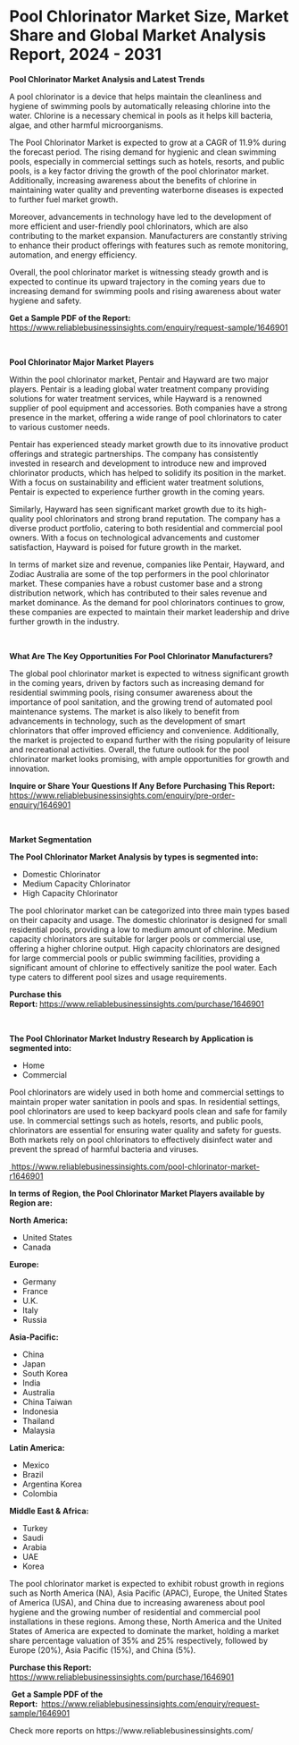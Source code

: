 <p><h1>Pool Chlorinator Market Size, Market Share and Global Market Analysis Report, 2024 - 2031</h1></p><p><strong>Pool Chlorinator Market Analysis and Latest Trends</strong></p>
<p><p>A pool chlorinator is a device that helps maintain the cleanliness and hygiene of swimming pools by automatically releasing chlorine into the water. Chlorine is a necessary chemical in pools as it helps kill bacteria, algae, and other harmful microorganisms.</p><p>The Pool Chlorinator Market is expected to grow at a CAGR of 11.9% during the forecast period. The rising demand for hygienic and clean swimming pools, especially in commercial settings such as hotels, resorts, and public pools, is a key factor driving the growth of the pool chlorinator market. Additionally, increasing awareness about the benefits of chlorine in maintaining water quality and preventing waterborne diseases is expected to further fuel market growth.</p><p>Moreover, advancements in technology have led to the development of more efficient and user-friendly pool chlorinators, which are also contributing to the market expansion. Manufacturers are constantly striving to enhance their product offerings with features such as remote monitoring, automation, and energy efficiency.</p><p>Overall, the pool chlorinator market is witnessing steady growth and is expected to continue its upward trajectory in the coming years due to increasing demand for swimming pools and rising awareness about water hygiene and safety.</p></p>
<p><strong>Get a Sample PDF of the Report:&nbsp;</strong> <a href="https://www.reliablebusinessinsights.com/enquiry/request-sample/1646901">https://www.reliablebusinessinsights.com/enquiry/request-sample/1646901</a></p>
<p>&nbsp;</p>
<p><strong>Pool Chlorinator Major Market Players</strong></p>
<p><p>Within the pool chlorinator market, Pentair and Hayward are two major players. Pentair is a leading global water treatment company providing solutions for water treatment services, while Hayward is a renowned supplier of pool equipment and accessories. Both companies have a strong presence in the market, offering a wide range of pool chlorinators to cater to various customer needs.</p><p>Pentair has experienced steady market growth due to its innovative product offerings and strategic partnerships. The company has consistently invested in research and development to introduce new and improved chlorinator products, which has helped to solidify its position in the market. With a focus on sustainability and efficient water treatment solutions, Pentair is expected to experience further growth in the coming years.</p><p>Similarly, Hayward has seen significant market growth due to its high-quality pool chlorinators and strong brand reputation. The company has a diverse product portfolio, catering to both residential and commercial pool owners. With a focus on technological advancements and customer satisfaction, Hayward is poised for future growth in the market.</p><p>In terms of market size and revenue, companies like Pentair, Hayward, and Zodiac Australia are some of the top performers in the pool chlorinator market. These companies have a robust customer base and a strong distribution network, which has contributed to their sales revenue and market dominance. As the demand for pool chlorinators continues to grow, these companies are expected to maintain their market leadership and drive further growth in the industry.</p></p>
<p>&nbsp;</p>
<p><strong>What Are The Key Opportunities For Pool Chlorinator Manufacturers?</strong></p>
<p><p>The global pool chlorinator market is expected to witness significant growth in the coming years, driven by factors such as increasing demand for residential swimming pools, rising consumer awareness about the importance of pool sanitation, and the growing trend of automated pool maintenance systems. The market is also likely to benefit from advancements in technology, such as the development of smart chlorinators that offer improved efficiency and convenience. Additionally, the market is projected to expand further with the rising popularity of leisure and recreational activities. Overall, the future outlook for the pool chlorinator market looks promising, with ample opportunities for growth and innovation.</p></p>
<p><strong>Inquire or Share Your Questions If Any Before Purchasing This Report:</strong> <a href="https://www.reliablebusinessinsights.com/enquiry/pre-order-enquiry/1646901">https://www.reliablebusinessinsights.com/enquiry/pre-order-enquiry/1646901</a></p>
<p>&nbsp;</p>
<p><strong>Market Segmentation</strong></p>
<p><strong>The Pool Chlorinator Market Analysis by types is segmented into:</strong></p>
<p><ul><li>Domestic Chlorinator</li><li>Medium Capacity Chlorinator</li><li>High Capacity Chlorinator</li></ul></p>
<p><p>The pool chlorinator market can be categorized into three main types based on their capacity and usage. The domestic chlorinator is designed for small residential pools, providing a low to medium amount of chlorine. Medium capacity chlorinators are suitable for larger pools or commercial use, offering a higher chlorine output. High capacity chlorinators are designed for large commercial pools or public swimming facilities, providing a significant amount of chlorine to effectively sanitize the pool water. Each type caters to different pool sizes and usage requirements.</p></p>
<p><strong>Purchase this Report:&nbsp;</strong><a href="https://www.reliablebusinessinsights.com/purchase/1646901">https://www.reliablebusinessinsights.com/purchase/1646901</a></p>
<p>&nbsp;</p>
<p><strong>The Pool Chlorinator Market Industry Research by Application is segmented into:</strong></p>
<p><ul><li>Home</li><li>Commercial</li></ul></p>
<p><p>Pool chlorinators are widely used in both home and commercial settings to maintain proper water sanitation in pools and spas. In residential settings, pool chlorinators are used to keep backyard pools clean and safe for family use. In commercial settings such as hotels, resorts, and public pools, chlorinators are essential for ensuring water quality and safety for guests. Both markets rely on pool chlorinators to effectively disinfect water and prevent the spread of harmful bacteria and viruses.</p></p>
<p><a href="https://www.reliablebusinessinsights.com/pool-chlorinator-market-r1646901">&nbsp;https://www.reliablebusinessinsights.com/pool-chlorinator-market-r1646901</a></p>
<p><strong>In terms of Region, the Pool Chlorinator Market Players available by Region are:</strong></p>
<p>
    <p> <strong> North America: </strong>
        <ul>
            <li>United States</li>
            <li>Canada</li>
        </ul>
        </p> 
    <p> <strong> Europe: </strong>
        <ul>
            <li>Germany</li>
            <li>France</li>
            <li>U.K.</li>
            <li>Italy</li>
            <li>Russia</li>
        </ul>
        </p> 
    <p> <strong> Asia-Pacific: </strong>
        <ul>
            <li>China</li>
            <li>Japan</li>
            <li>South Korea</li>
            <li>India</li>
            <li>Australia</li>
            <li>China Taiwan</li>
            <li>Indonesia</li>
            <li>Thailand</li>
            <li>Malaysia</li>
        </ul>
        </p> 
    <p> <strong> Latin America: </strong>
        <ul>
            <li>Mexico</li>
            <li>Brazil</li>
            <li>Argentina Korea</li>
            <li>Colombia</li>
        </ul>
        </p> 
    <p> <strong> Middle East & Africa: </strong>
        <ul>
            <li>Turkey</li>
            <li>Saudi</li>
            <li>Arabia</li>
            <li>UAE</li>
            <li>Korea</li>
        </ul>
    </p>
    </p>
<p><p>The pool chlorinator market is expected to exhibit robust growth in regions such as North America (NA), Asia Pacific (APAC), Europe, the United States of America (USA), and China due to increasing awareness about pool hygiene and the growing number of residential and commercial pool installations in these regions. Among these, North America and the United States of America are expected to dominate the market, holding a market share percentage valuation of 35% and 25% respectively, followed by Europe (20%), Asia Pacific (15%), and China (5%).</p></p>
<p><strong>Purchase this Report: </strong><a href="https://www.reliablebusinessinsights.com/purchase/1646901">https://www.reliablebusinessinsights.com/purchase/1646901</a></p>
<p>&nbsp;<strong>Get a Sample PDF of the Report:&nbsp;&nbsp;</strong><a href="https://www.reliablebusinessinsights.com/enquiry/request-sample/1646901">https://www.reliablebusinessinsights.com/enquiry/request-sample/1646901</a></p>
<p><strong></strong></p>
<p>Check more reports on https://www.reliablebusinessinsights.com/</p>